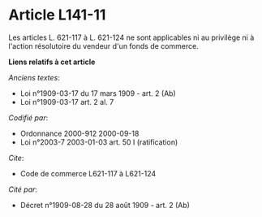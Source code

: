# Article L141-11

Les articles L. 621-117 à L. 621-124 ne sont applicables ni au privilège ni à l'action résolutoire du vendeur d'un fonds de
commerce.

**Liens relatifs à cet article**

_Anciens textes_:

  - Loi n°1909-03-17 du 17 mars 1909 - art. 2 (Ab)
  - Loi n°1909-03-17 art. 2 al. 7

_Codifié par_:

  - Ordonnance 2000-912 2000-09-18
  - Loi n°2003-7 2003-01-03 art. 50 I (ratification)

_Cite_:

  - Code de commerce L621-117 à L621-124

_Cité par_:

  - Décret n°1909-08-28 du 28 août 1909 - art. 2 (Ab)
